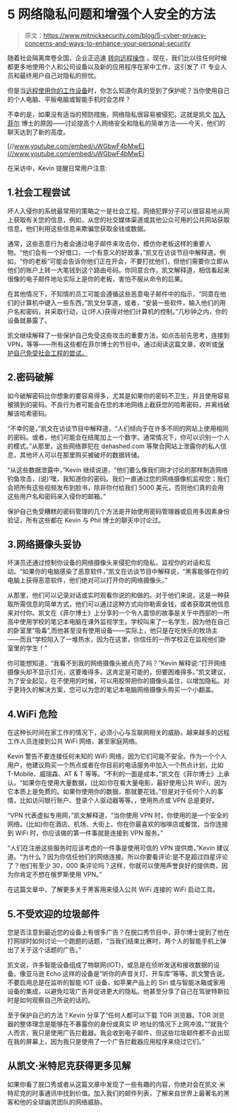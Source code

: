 # 5 网络隐私问题和增强个人安全的方法

> 原文：<https://www.mitnicksecurity.com/blog/5-cyber-privacy-concerns-and-ways-to-enhance-your-personal-security>

随着社会隔离席卷全国，企业正迅速 [<u>转向远程操作</u>](/blog/5-ways-to-secure-your-workforce-when-working-from-hom) 。现在，我们比以往任何时候都更多地使用个人和公司设备以及新的应用程序在家中工作，这引发了 IT 专业人员和最终用户自己对隐私的担忧。

但是当[远程使用你的工作设备](/blog/endpoint-security-and-remote-work-5-considerations-for-remote-users)时，你怎么知道你真的受到了保护呢？当你使用自己的个人电脑、平板电脑或智能手机时会怎样？

不幸的是，如果没有适当的预防措施，网络隐私很容易被侵犯。这就是凯文 [<u>加入菲尔</u>](https://www.youtube.com/watch?v=uWGbwF4bMwE) 博士的原因——讨论提高个人网络安全和隐私的简单方法——今天，他们的聊天达到了新的高度。

[//www.youtube.com/embed/uWGbwF4bMwE](//www.youtube.com/embed/uWGbwF4bMwE)

在采访中，Kevin 提醒日常用户注意:

## 1.社会工程尝试

坏人入侵你的系统最常用的策略之一是社会工程。网络犯罪分子可以很容易地从网上获取有关您的信息，例如，从您的社交媒体渠道或其他公众可用的公共网站获取信息，他们利用这些信息来欺骗您获取金钱或数据。

通常，这些恶意行为者会通过电子邮件来攻击你，模仿你老板这样的重要人物。“他们会有一个好借口，一个有意义的好故事，”凯文在访谈节目中解释道。例如，“你的老板”可能会告诉你他们正在开会，不要打扰他们，但他们需要你立即从他们的账户上转一大笔钱到这个路由号码。你同意合作，凯文解释道，相信看起来很像的电子邮件地址实际上是你的老板，害怕不服从命令的后果。

在其他情况下，不知情的员工可能会遵循这些恶意电子邮件中的指示，“同意在他们的计算机中键入一些东西，”凯文分享道，或者，“安装一些软件，输入他们的用户名和密码，并采取行动，让(坏人)获得对他们计算机的控制。”几秒钟之内，你的设备就暴露了。

凯文继续解释了一些保护自己免受这些攻击的重要方法，如点击前先思考，连接到 VPN，等等——所有这些都在菲尔博士的节目中。通过阅读这篇文章，收听或[保护自己免受社会工程的尝试。](/blog/ways-hackers-use-social-engineering-to-trick-your-employees)

## 2.密码破解

如今破解密码比你想象的要容易得多，尤其是如果你的密码不卫生，并且使用容易被猜到的密码。不良行为者可能会在您的本地网络上截获您的哈希密码，并离线破解该哈希密码。

“不幸的是，”凯文在访谈节目中解释道，“人们倾向于在许多不同的网站上使用相同的密码。或者，他们可能会在结尾加上一个数字。通常情况下，你可以识别一个人的模式。”从那里，这些网络罪犯在 dehashed.com 等聚合网站上泄露你的私人信息，其他坏人可以在那里购买被破坏的数据转储。

“从这些数据泄露中，”Kevin 继续说道，“他们要么像我们刚才讨论的那样制造网络钓鱼攻击，(说)‘嘿，我知道你的密码。我们一直通过您的网络摄像机监视您；我们会把所有这些视频发布到脸书，除非你付给我们 5000 美元，否则他们真的会用这些用户名和密码来入侵你的邮箱。”

保护自己免受糟糕的密码管理的几个方法是开始使用密码管理器或启用多因素身份验证，所有这些都在 Kevin 与 Phil 博士的聊天中讨论过。

## 3.网络摄像头妥协

坏演员还通过控制你设备的网络摄像头来侵犯你的隐私，监视你的对话和互动。“如果你的电脑感染了恶意软件，”凯文在访谈节目中解释说，“黑客能够在你的电脑上获得恶意软件，他们绝对可以打开你的网络摄像头。”

从那里，他们可以记录对话或实时观看你说的和做的。对于他们来说，这是一种获取所需信息的简单方式，他们可以通过这种方式向你勒索金钱，或者获取其他信息来对付你。凯文在《菲尔博士》上分享的一个令人震惊的故事是关于中西部的一所高中使用学校的笔记本电脑在课外监视学生。学校叫来了一名学生，因为他在自己的卧室里“吸毒”,而他甚至没有使用设备——实际上，他只是在吃快乐的牧场主——而且“学校陷入了一堆热水，因为在这里，你信任的一所学校正在监视他们卧室里的学生！”

你可能想知道，“我看不到我的网络摄像头被点亮了吗？”Kevin 解释说:“打开网络摄像头却不显示灯光，这要难得多。这肯定是可能的，但要困难得多。”凯文建议，为了安全起见，在不使用的时候，可以用胶带把你的摄像头盖住，以增加隐私。对于更持久的解决方案，您可以为您的笔记本电脑网络摄像头购买一个小翻盖。

## 4.WiFi 危险

在这种长时间在家工作的情况下，必须小心与互联网相关的威胁。越来越多的远程工作人员连接到公共 WiFi 网络，甚至家庭网络。

Kevin 警告不要连接任何未知的 WiFi 网络，因为它们可能不安全。作为一个个人用户，他建议购买一个热点或者在你目前的电话服务中加入一个热点计划，比如 T-Mobile、威瑞森、AT & T 等等。“不利的一面是成本，”凯文在《菲尔博士》上承认。“如果你在使用大量数据，(比如)你在看大量电影，最好使用公共 WiFi，因为它本质上是免费的。如果你使用你的数据，那就要花钱。”但是对于任何个人的事情，比如访问银行账户、登录个人驱动器等等。，使用热点或 VPN 总是更好。

“VPN 代表虚拟专用网，”凯文解释道，“当你使用 VPN 时，你使用的是一个安全的网络。(比如)你在酒店、机场、大街上、你在你最喜欢的咖啡店或餐馆，当你连接到 WiFi 时，你应该做的第一件事就是连接到 VPN 服务。”

“人们在注册这些服务时应该考虑的一件事是使用可信的 VPN 提供商，”Kevin 建议道。“为什么？因为你信任他们的网络连接。所以你要看评论:是不是超过四星评论了？他们有至少 30，000 条评论吗？这样，你就可以使用声誉良好的提供商，因为你肯定不想在俄罗斯使用 VPN。”

在这篇文章中，了解更多关于黑客用来侵入公共 WiFi 连接的 WiFi 启动工具。

## 5.不受欢迎的垃圾邮件

您是否注意到最近您的设备上有很多广告？在脱口秀节目中，菲尔博士提到了他在打网球时如何讨论一个跑题的话题，“当我们结束比赛时，两个人的智能手机上弹出了关于这个话题的广告。”

凯文说，许多智能设备组成了物联网(IOT)，或总是在侦听发送和接收数据的设备。像亚马逊 Echo 这样的设备是“听你的声音关灯、开车库”等等。凯文警告说，不要启用总是在监听的智能 IOT 设备，如苹果产品上的 Siri 或与智能冰箱或家用设备的集成，以避免垃圾广告并促进更大的隐私。他甚至分享了自己在驾驶特斯拉时是如何观察自己所说的话的。

至于保护自己的方法？Kevin 分享了“任何人都可以下载 TOR 浏览器。TOR 浏览器的整体理念是能够在不暴露你的身份或真实 IP 地址的情况下上网冲浪。”“就我个人而言，我只是使用广告拦截器。我会收到电子邮件，但这些垃圾邮件都不会出现在我的屏幕上，因为我只是使用了一个广告拦截器应用程序来绕过它们。”

## 从凯文·米特尼克获得更多见解

如果你看了脱口秀或者从这篇文章中发现了一些有趣的内容，你绝对会在凯文·米特尼克的时事通讯中找到价值。加入我们的邮件列表，了解来自世界上最著名的黑客和他的全球幽灵团队的网络威胁。
